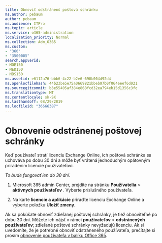```yaml
---
title: Obnoviť odstránenú poštovú schránku
ms.author: pebaum
author: pebaum
ms.audience: ITPro
ms.topic: article
ms.service: o365-administration
localization_priority: Normal
ms.collection: Adm_O365
ms.custom:
- "360"
- "3500005"
search.appverid:
- MOE150
- MED150
- MBS150
ms.assetid: e6112a76-bbb6-4c22-b2e6-690b004d92d4
ms.openlocfilehash: 44b23be5e75a0669821bbeb07b0f064eeef6d021
ms.sourcegitcommit: b3e55405af384e868fcd32ea794eb15d1356c3fc
ms.translationtype: MT
ms.contentlocale: sk-SK
ms.lasthandoff: 08/29/2019
ms.locfileid: "36666387"
---
```

# <a name="restore-a-deleted-mailbox"></a>Obnovenie odstránenej poštovej schránky

Keď používateľ stratí licenciu Exchange Online, ich poštová schránka sa uchováva po dobu 30 dní a môže byť vrátená jednoduchým opätovným priradením licencie používateľovi.
  
 *To bude fungovať len do 30 dní.*  
  
1. Microsoft 365 admin Center, prejdite na stránku **Používatelia** \> **aktívnych používateľov** . Vyberte príslušného používateľa.

2. Na karte **licencie a aplikácie** priraďte licenciu Exchange Online a vyberte položku **Uložiť zmeny**.

Ak sa pokúšate obnoviť zdieľanej poštovej schránky, je tiež obnoviteľné po dobu 30 dní. Môžete ich nájsť v rámci **používateľov** \> **odstránených používateľov**; zdieľané poštové schránky nevyžadujú licenciu. Ak si uvedomíte, že je potrebné obnoviť odstráneného používateľa, prečítajte si prosím [obnovenie používateľa v balíku Office 365](https://docs.microsoft.com/office365/admin/add-users/restore-user).
  